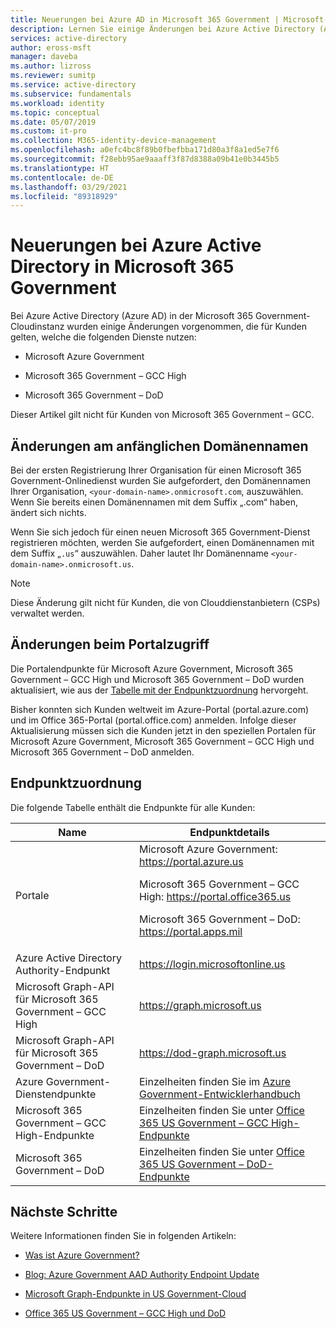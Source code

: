 ```yaml
---
title: Neuerungen bei Azure AD in Microsoft 365 Government | Microsoft-Dokumentation
description: Lernen Sie einige Änderungen bei Azure Active Directory (Azure AD) in der Microsoft 365 Government-Cloudinstanz kennen, von denen Sie möglicherweise betroffen sind.
services: active-directory
author: eross-msft
manager: daveba
ms.author: lizross
ms.reviewer: sumitp
ms.service: active-directory
ms.subservice: fundamentals
ms.workload: identity
ms.topic: conceptual
ms.date: 05/07/2019
ms.custom: it-pro
ms.collection: M365-identity-device-management
ms.openlocfilehash: a0efc4bc8f89b0fbefbba171d80a3f8a1ed5e7f6
ms.sourcegitcommit: f28ebb95ae9aaaff3f87d8388a09b41e0b3445b5
ms.translationtype: HT
ms.contentlocale: de-DE
ms.lasthandoff: 03/29/2021
ms.locfileid: "89318929"
---
```

# <a name="whats-new-for-azure-active-directory-in-microsoft-365-government"></a>Neuerungen bei Azure Active Directory in Microsoft 365 Government

Bei Azure Active Directory (Azure AD) in der Microsoft 365 Government-Cloudinstanz wurden einige Änderungen vorgenommen, die für Kunden gelten, welche die folgenden Dienste nutzen:

- Microsoft Azure Government

- Microsoft 365 Government – GCC High

- Microsoft 365 Government – DoD

Dieser Artikel gilt nicht für Kunden von Microsoft 365 Government – GCC.

## <a name="changes-to-the-initial-domain-name"></a>Änderungen am anfänglichen Domänennamen

Bei der ersten Registrierung Ihrer Organisation für einen Microsoft 365 Government-Onlinedienst wurden Sie aufgefordert, den Domänennamen Ihrer Organisation, `<your-domain-name>.onmicrosoft.com`, auszuwählen. Wenn Sie bereits einen Domänennamen mit dem Suffix „.com“ haben, ändert sich nichts.

Wenn Sie sich jedoch für einen neuen Microsoft 365 Government-Dienst registrieren möchten, werden Sie aufgefordert, einen Domänennamen mit dem Suffix „`.us`“ auszuwählen. Daher lautet Ihr Domänenname `<your-domain-name>.onmicrosoft.us`.

>[!Note]
>Diese Änderung gilt nicht für Kunden, die von Clouddienstanbietern (CSPs) verwaltet werden.

## <a name="changes-to-portal-access"></a>Änderungen beim Portalzugriff

Die Portalendpunkte für Microsoft Azure Government, Microsoft 365 Government – GCC High und Microsoft 365 Government – DoD wurden aktualisiert, wie aus der [Tabelle mit der Endpunktzuordnung](#endpoint-mapping) hervorgeht.

Bisher konnten sich Kunden weltweit im Azure-Portal (portal.azure.com) und im Office 365-Portal (portal.office.com) anmelden. Infolge dieser Aktualisierung müssen sich die Kunden jetzt in den speziellen Portalen für Microsoft Azure Government, Microsoft 365 Government – GCC High und Microsoft 365 Government – DoD anmelden.

## <a name="endpoint-mapping"></a>Endpunktzuordnung

Die folgende Tabelle enthält die Endpunkte für alle Kunden:

| Name | Endpunktdetails |
|------|------------------|
| Portale |Microsoft Azure Government: https://portal.azure.us<p>Microsoft 365 Government – GCC High: https://portal.office365.us<p>Microsoft 365 Government – DoD: https://portal.apps.mil |
| Azure Active Directory Authority-Endpunkt | https://login.microsoftonline.us |
| Microsoft Graph-API für Microsoft 365 Government – GCC High | https://graph.microsoft.us |
| Microsoft Graph-API für Microsoft 365 Government – DoD | https://dod-graph.microsoft.us |
| Azure Government-Dienstendpunkte | Einzelheiten finden Sie im [Azure Government-Entwicklerhandbuch](../../azure-government/documentation-government-developer-guide.md) |
| Microsoft 365 Government – GCC High-Endpunkte | Einzelheiten finden Sie unter [Office 365 US Government – GCC High-Endpunkte](/office365/enterprise/office-365-u-s-government-gcc-high-endpoints) |
| Microsoft 365 Government – DoD | Einzelheiten finden Sie unter [Office 365 US Government – DoD-Endpunkte](/office365/enterprise/office-365-u-s-government-dod-endpoints) |

## <a name="next-steps"></a>Nächste Schritte

Weitere Informationen finden Sie in folgenden Artikeln:

- [Was ist Azure Government?](../../azure-government/documentation-government-welcome.md)

- [Blog: Azure Government AAD Authority Endpoint Update](https://devblogs.microsoft.com/azuregov/azure-government-aad-authority-endpoint-update/)

- [Microsoft Graph-Endpunkte in US Government-Cloud](https://developer.microsoft.com/graph/blogs/new-microsoft-graph-endpoints-in-us-government-cloud/)

- [Office 365 US Government – GCC High und DoD](/office365/servicedescriptions/office-365-platform-service-description/office-365-us-government/gcc-high-and-dod)
